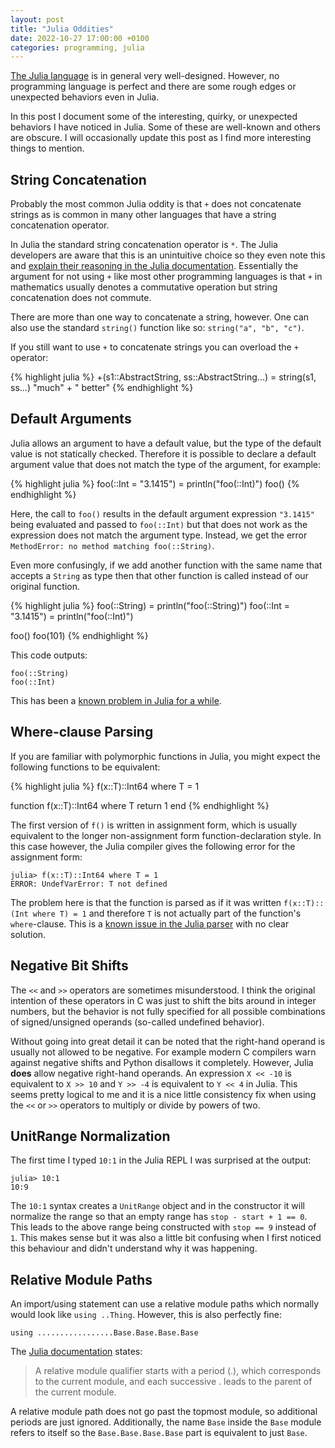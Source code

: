 ```yaml
---
layout: post
title: "Julia Oddities"
date: 2022-10-27 17:00:00 +0100
categories: programming, julia
---
```

[The Julia language][julia] is in general very well-designed. However, no
programming language is perfect and there are some rough edges or unexpected
behaviors even in Julia.

In this post I document some of the interesting, quirky, or unexpected
behaviors I have noticed in Julia.  Some of these are well-known and others are
obscure. I will occasionally update this post as I find more interesting
things to mention.

## String Concatenation

Probably the most common Julia oddity is that `+` does not concatenate strings
as is common in many other languages that have a string concatenation operator.

In Julia the standard string concatenation operator is `*`. The Julia
developers are aware that this is an unintuitive choice so they even note this
and [explain their reasoning in the Julia documentation][julia-strcat].
Essentially the argument for not using `+` like most other programming
languages is that `+` in mathematics usually denotes a commutative
operation but string concatenation does not commute.

There are more than one way to concatenate a string, however. One can also
use the standard `string()` function like so: `string("a", "b", "c")`.

If you still want to use `+` to concatenate strings you can overload the
`+` operator:

{% highlight julia %}
+(s1::AbstractString, ss::AbstractString...) = string(s1, ss...)
"much" + " better"
{% endhighlight %}

## Default Arguments

Julia allows an argument to have a default value, but the type of the default
value is not statically checked. Therefore it is possible to declare a default
argument value that does not match the type of the argument, for example:

{% highlight julia %}
foo(::Int = "3.1415") = println("foo(::Int)")
foo()
{% endhighlight %}

Here, the call to `foo()` results in the default argument expression `"3.1415"`
being evaluated and passed to `foo(::Int)` but that does not work as the
expression does not match the argument type. Instead, we get the error
`MethodError: no method matching foo(::String)`.

Even more confusingly, if we add another function with the same name that accepts a `String` as
type then that other function is called instead of our original function.

{% highlight julia %}
foo(::String)         = println("foo(::String)")
foo(::Int = "3.1415") = println("foo(::Int)")

foo()
foo(101)
{% endhighlight %}

This code outputs:

```
foo(::String)
foo(::Int)
```

This has been a
[known problem in Julia for a while](https://github.com/JuliaLang/julia/issues/7357).

## Where-clause Parsing

If you are familiar with polymorphic functions in Julia, you might expect the following
functions to be equivalent:

{% highlight julia %}
f(x::T)::Int64 where T = 1

function f(x::T)::Int64 where T
  return 1
end
{% endhighlight %}

The first version of `f()` is written in assignment form, which is usually equivalent to
the longer non-assignment form function-declaration style.
In this case however, the Julia compiler gives the following error for the assignment form:

```
julia> f(x::T)::Int64 where T = 1
ERROR: UndefVarError: T not defined
```

The problem here is that the function is parsed as if it was written `f(x::T)::(Int where T) = 1`
and therefore `T` is not actually part of the function's `where`-clause.
This is a [known issue in the Julia parser](https://github.com/JuliaLang/julia/issues/21847)
with no clear solution.

## Negative Bit Shifts

The `<<` and `>>` operators are sometimes misunderstood. I think the original intention of these operators in C was just to shift the
bits around in integer numbers, but the behavior is not fully specified for all possible combinations of signed/unsigned operands (so-called undefined behavior).

Without going into great detail it can be noted that the right-hand operand is usually not allowed to be
negative. For example modern C compilers warn against negative shifts and Python disallows it completely.
However, Julia **does** allow negative right-hand operands. An expression `X << -10` is equivalent to `X >> 10` and `Y >> -4` is equivalent to `Y << 4` in Julia.
This seems pretty logical to me and it is a nice little consistency fix when using the `<<` or `>>` operators to multiply or divide by powers of two.

## UnitRange Normalization

The first time I typed `10:1` in the Julia REPL I was surprised at the output:

```
julia> 10:1
10:9
```

The `10:1` syntax creates a `UnitRange` object and in the constructor it will
normalize the range so that an empty range has `stop - start + 1 == 0`. This
leads to the above range being constructed with `stop == 9` instead of `1`.
This makes sense but it was also a little bit confusing when I first noticed
this behaviour and didn't understand why it was happening.

## Relative Module Paths

An import/using statement can use a relative module paths which normally
would look like `using ..Thing`. However, this is also perfectly fine:

```
using .................Base.Base.Base.Base
```

The [Julia documentation](https://docs.julialang.org/en/v1/manual/modules/#Submodules-and-relative-paths) states:

> A relative module qualifier starts with a period (.), which corresponds to the current module, and each successive . leads to the parent of the current module.

A relative module path does not go past the topmost module, so additional
periods are just ignored. Additionally, the name `Base` inside the `Base`
module refers to itself so the `Base.Base.Base.Base` part is equivalent to just
`Base`.


[julia-strcat]: https://docs.julialang.org/en/v1/manual/strings/#man-concatenation
[julia]: https://julialang.org/
